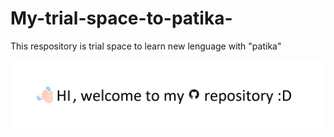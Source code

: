 # My-trial-space-to-patika-
This respository is trial space to learn new lenguage with "patika"

![entriy mesage](/image/entry%20masage.jpg)